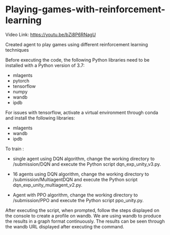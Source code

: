 # Playing-games-with-reinforcement-learning

Video Link: https://youtu.be/bZi8P6RNagU

Created agent to play games using different reinforcement learning techniques

Before executing the code, the following Python libraries need to be installed with a Python version of 3.7:
- mlagents
- pytorch
- tensorflow
- numpy
- wandb
- ipdb

For issues with tensorflow, activate a virtual environment through conda and install the following libraries:
- mlagents
- wandb
- ipdb

To train :
- single agent using DQN algorithm, change the working directory to  /submission/DQN and execute the Python script dqn_exp_unity_v3.py.

- 16 agents using DQN algorithm, change the working directory to /submission/MultiagentDQN and execute the Python script dqn_exp_unity_multiagent_v2.py.

- Agent with PPO algorithm, change the working directory to /submission/PPO and execute the Python script ppo_unity.py.


After executing the script, when prompted, follow the steps displayed on the console to create a profile on wandb. We are using wandb to produce the results in a graph format continuously.
The results can be seen through the wandb URL displayed after executing the command.
